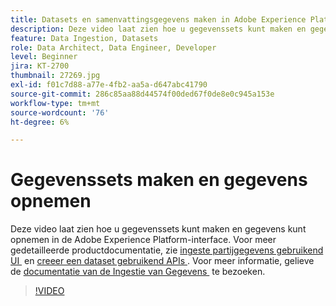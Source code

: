 ```yaml
---
title: Datasets en samenvattingsgegevens maken in Adobe Experience Platform
description: Deze video laat zien hoe u gegevenssets kunt maken en gegevens kunt opnemen in de Adobe Experience Platform-interface.
feature: Data Ingestion, Datasets
role: Data Architect, Data Engineer, Developer
level: Beginner
jira: KT-2700
thumbnail: 27269.jpg
exl-id: f01c7d88-a77e-4fb2-aa5a-d647abc41790
source-git-commit: 286c85aa88d44574f00ded67f0de8e0c945a153e
workflow-type: tm+mt
source-wordcount: '76'
ht-degree: 6%

---
```


# Gegevenssets maken en gegevens opnemen

Deze video laat zien hoe u gegevenssets kunt maken en gegevens kunt opnemen in de Adobe Experience Platform-interface. Voor meer gedetailleerde productdocumentatie, zie [&#x200B; ingeste partijgegevens gebruikend UI &#x200B;](https://experienceleague.adobe.com/docs/experience-platform/ingestion/tutorials/ingest-batch-data.html?lang=nl-NL) en [&#x200B; creeer een dataset gebruikend APIs &#x200B;](https://experienceleague.adobe.com/docs/experience-platform/catalog/datasets/create.html?lang=nl-NL). Voor meer informatie, gelieve de [&#x200B; documentatie van de Ingestie van Gegevens &#x200B;](https://experienceleague.adobe.com/docs/experience-platform/ingestion/home.html?lang=nl-NL) te bezoeken.

>[!VIDEO](https://video.tv.adobe.com/v/27269?learn=on&enablevpops)

